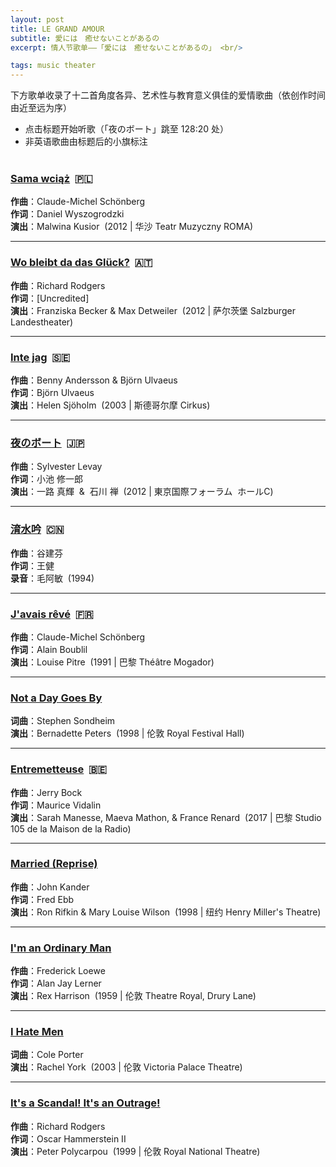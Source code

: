 ```yaml
---
layout: post
title: LE GRAND AMOUR
subtitle: 愛には　癒せないことがあるの
excerpt: 情人节歌单——「愛には　癒せないことがあるの」 <br/>

tags: music theater
---
```


下方歌单收录了十二首角度各异、艺术性与教育意义俱佳的爱情歌曲（依创作时间由近至远为序）
- 点击标题开始听歌（「夜のボート」跳至 128:20 处） 
- 非英语歌曲由标题后的小旗标注 <br/><br/>


### [Sama wciąż](https://www.youtube.com/watch?v=KmK9AypREQ8) &nbsp;🇵🇱
**作曲**：Claude-Michel Schönberg <br/>
**作词**：Daniel Wyszogrodzki <br/>
**演出**：Malwina Kusior  &nbsp;(2012 | 华沙 Teatr Muzyczny ROMA)

----

### [Wo bleibt da das Glück?](https://www.youtube.com/watch?v=soPnCfm0ZxU) &nbsp;🇦🇹
**作曲**：Richard Rodgers <br/>
**作词**：[Uncredited] <br/>
**演出**：Franziska Becker & Max Detweiler &nbsp;(2012 | 萨尔茨堡 Salzburger Landestheater)

----

### [Inte jag](https://www.youtube.com/watch?v=SB_Ma9hXZnI) &nbsp;🇸🇪
**作曲**：Benny Andersson & Björn Ulvaeus <br/>
**作词**：Björn Ulvaeus <br/>
**演出**：Helen Sjöholm  &nbsp;(2003 | 斯德哥尔摩 Cirkus)

----

### [夜のボート](https://www.bilibili.com/video/BV1C5411W7zf) &nbsp;🇯🇵
**作曲**：Sylvester Levay <br/>
**作词**：小池 修一郎 <br/>
**演出**：一路 真輝 &nbsp;&&nbsp; 石川 禅 &nbsp;(2012 | 東京国際フォーラム&nbsp; ホールC)

----

### [淯水吟](https://www.youtube.com/watch?v=cwEIRqnveH8) &nbsp;🇨🇳
**作曲**：谷建芬 <br/>
**作词**：王健 <br/>
**录音**：毛阿敏 &nbsp;(1994)

----

### [J'avais rêvé](https://www.youtube.com/watch?v=s6wmFeVAMZ8) &nbsp;🇫🇷
**作曲**：Claude-Michel Schönberg <br/>
**作词**：Alain Boublil <br/>
**演出**：Louise Pitre  &nbsp;(1991 | 巴黎 Théâtre Mogador)

----

### [Not a Day Goes By](https://www.youtube.com/watch?v=5kMlQgyz834) 
**词曲**：Stephen Sondheim  <br/>
**演出**：Bernadette Peters &nbsp;(1998 | 伦敦 Royal Festival Hall)

----

### [Entremetteuse](https://www.dailymotion.com/video/x587zq4) &nbsp;🇧🇪
**作曲**：Jerry Bock <br/>
**作词**：Maurice Vidalin <br/>
**演出**：Sarah Manesse, Maeva Mathon, & France Renard &nbsp;(2017 | 巴黎 Studio 105 de la Maison de la Radio)

----

### [Married (Reprise)](https://www.youtube.com/watch?v=OuwgXL5zVcU)
**作曲**：John Kander <br/>
**作词**：Fred Ebb <br/>
**演出**：Ron Rifkin & Mary Louise Wilson &nbsp;(1998 | 纽约 Henry Miller's Theatre)

----

### [I'm an Ordinary Man](https://www.youtube.com/watch?v=XDMxlNCuTmw) 
**作曲**：Frederick Loewe <br/>
**作词**：Alan Jay Lerner <br/>
**演出**：Rex Harrison  &nbsp;(1959 | 伦敦 Theatre Royal, Drury Lane)

----

### [I Hate Men](https://www.youtube.com/watch?v=jybjbtIQwf4) 
**词曲**：Cole Porter <br/>
**演出**：Rachel York  &nbsp;(2003 | 伦敦 Victoria Palace Theatre)

----

### [It's a Scandal! It's an Outrage!](https://www.youtube.com/watch?v=fvSklyuOr10) 
**作曲**：Richard Rodgers <br/>
**作词**：Oscar Hammerstein II <br/>
**演出**：Peter Polycarpou &nbsp;(1999 | 伦敦 Royal National Theatre)

<br/>
